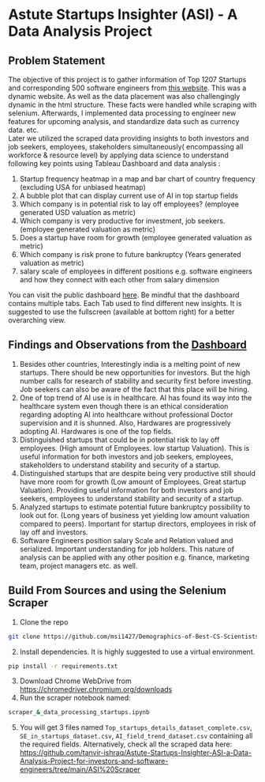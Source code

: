 # Astute Startups Insighter (ASI) - A Data Analysis Project

## Problem Statement
The objective of this project is to gather information of Top 1207 Startups and corresponding 500 software engineers from [this website](https://topstartups.io/). This was a dynamic website. As well as the data placement was also challengingly dynamic in the html structure. These facts were handled while scraping with selenium. Afterwards, I implemented data processing to engineer new features for upcoming analysis, and standardize data such as currency data. etc. <br/> 
Later we utilized the scraped data providing insights to both investors and job seekers, employees, stakeholders simultaneously( encompassing all workforce & resource level) by applying data science to understand following key points using Tableau Dashboard and data analysis   : 

1. Startup frequency heatmap in a map and bar chart of country frequency (excluding USA for unbiased heatmap)
2. A bubble plot that can display current use of AI in top startup fields
3. Which company is in potential risk to lay off employees? (employee generated USD valuation as metric)
4. Which company is very productive for investment, job seekers. (employee generated valuation as metric)
5. Does a startup have room for growth (employee generated valuation as metric)
6. Which company is risk prone to future bankruptcy (Years generated valuation as metric)
5. salary scale of employees in different positions e.g. software engineers and how they connect with each other from salary dimension

You can visit the public dashboard [here](https://public.tableau.com/app/profile/tanvir.ishraq.khan/viz/AstuteStartupsInsighter-Aprojectforinvestorssoftwareengineerssimultaneously/Stability2Sheet?publish=yes). Be mindful that the dashboard contains multiple tabs. Each Tab used to find different new insights. It is suggested to use the fullscreen (available at bottom right) for a better overarching view. 

## Findings and Observations from the [Dashboard](https://public.tableau.com/app/profile/tanvir.ishraq.khan/viz/AstuteStartupsInsighter-Aprojectforinvestorssoftwareengineerssimultaneously/Stability2Sheet?publish=yes)
1. Besides other countries, Interestingly india is a melting point of new startups. There should be new opportunities for investors. But the high number calls for research of stability and security first before investing.
Job seekers can also be aware of the fact that this place will be hiring.
2. One of top trend of AI use is in healthcare. AI has found its way into the healthcare system even though there is an ethical consideration regarding adopting AI into healthcare without professional Doctor supervision and it is shunned.
Also, Hardwares are progressively adopting AI. Hardwares is one of the top fields.
3. Distinguished startups that could be in potential risk to lay off employees. (High amount of Employees. low startup Valuation). This is useful information for both investors and job seekers, employees, stakeholders to understand stability and security of a startup.
4. Distinguished startups that are despite being very productive still should have more room for growth (Low amount of Employees. Great startup Valuation). Providing useful information for both investors and job seekers, employees to understand stability and security of a startup.
5. Analyzed startups to estimate potential future bankruptcy possibility to look out for. (Long years of business yet yielding low amount valuation compared to peers). Important for startup directors, employees in risk of lay off and investors.
6. Software Engineers position salary Scale and Relation valued and serialized. Important understanding for job holders. This nature of analysis can be applied with any other position e.g. finance, marketing team, project managers etc. as well.


## Build From Sources and using the Selenium Scraper
1. Clone the repo
```bash
git clone https://github.com/msi1427/Demographics-of-Best-CS-Scientists-Worldwide.git
```
2. Install dependencies. It is highly suggested to use a virtual environment.
```bash
pip install -r requirements.txt
```
3. Download Chrome WebDrive from https://chromedriver.chromium.org/downloads 
4. Run the scraper notebook named:
```bash
scraper_&_data_processing_startups.ipynb
```
5. You will get 3 files named `Top_startups_details_dataset_complete.csv`, `SE_in_startups_dataset.csv`, `AI_field_trend_dataset.csv` containing all the required fields. 
Alternatively, check all the scraped data here: https://github.com/tanvir-ishraq/Astute-Startups-Insighter-ASI-a-Data-Analysis-Project-for-investors-and-software-engineers/tree/main/ASI%20Scraper
